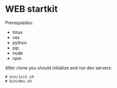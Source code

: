 # WEB startkit

Prerequisites:

* tmux
* vex
* python
* pip
* node
* npm

After clone you should initialize and run dev servers:

```
# bin/init.sh
# bin/dev.sh
```
